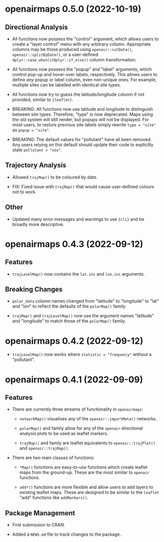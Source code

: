 # openairmaps 0.5.0 (2022-10-19)

## Directional Analysis

* All functions now possess the "control" argument, which allows users to create a "layer control" menu with any arbitrary column. Appropriate columns may be those produced using `openair::cutData()`, `openair::splitByDate()`, or a user-defined `dplyr::case_when()`/`dplyr::if_else()` column transformation.

* All functions now possess the "popup" and "label" arguments, which control pop-up and hover-over labels, respectively. This allows users to define *any* popup or label column, even non-unique ones. For example, multiple sites can be labelled with identical site types.

* All functions now try to guess the latitude/longitude column if not provided, similar to `{leaflet}`.

* BREAKING: All functions now use latitude and longitude to distinguish between site types. Therefore, "type" is now deprecated. Maps using the old system will still render, but popups will not be displayed. For most users, to restore previous site labels simply rewrite `type = "site"` as `popup = "site"`.

* BREAKING: The default values for "pollutant" have all been removed. Any users relying on this default should update their code to explicitly state `pollutant = "nox"`.

## Trajectory Analysis

* Allowed `trajMap()` to be coloured by date.

* FIX: Fixed issue with `trajMap()` that would cause user-defined colours not to work.

## Other

* Updated many error messages and warnings to use `{cli}` and be broadly more descriptive.



# openairmaps 0.4.3 (2022-09-12)

## Features

* `trajLevelMap()` now contains the `lat.inc` and `lon.inc` arguments.

## Breaking Changes

* `polar_data` column names changed from "latitude" to "longitude" to "lat" and "lon" to reflect the defaults of the `polarMap()` family.

* `trajMap()` and `trajLevelMap()` now use the argument names "latitude" and "longitude" to match those of the `polarMap()` family.



# openairmaps 0.4.2 (2022-09-12)

* `trajLevelMap()` now works where `statistic = "frequency"` without a "pollutant".



# openairmaps 0.4.1 (2022-09-09)

## Features

* There are currently three streams of functionality in `openairmaps`:

  * `networkMap()` visualises any of the `openair::importMeta()` networks.

  * `polarMap()` and family allow for any of the `openair` directional analysis plots to be used as leaflet markers. 

  * `trajMap()` and family are leaflet equivalents to `openair::trajPlot()` and `openair::trajMap()`.

* There are two main classes of functions:

  * `*Map()` functions are easy-to-use functions which create leaflet maps from the ground-up. These are the most similar to `openair` functions.
  
  * `add*()` functions are more flexible and allow users to add layers to existing leaflet maps. These are designed to be similar to the `leaflet` "add" functions like `addMarkers()`.

## Package Management

* First submission to CRAN.

* Added a `NEWS.md` file to track changes to the package.

